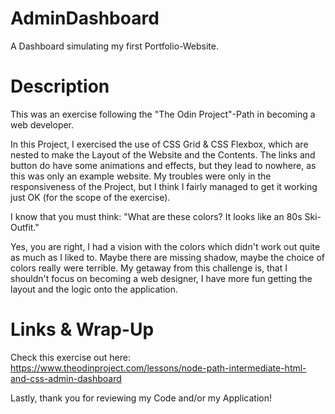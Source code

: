 # AdminDashboard
A Dashboard simulating my first Portfolio-Website.

# Description
This was an exercise following the "The Odin Project"-Path in becoming a web developer.

In this Project, I exercised the use of CSS Grid & CSS Flexbox, which are nested to make the Layout of the Website and the Contents. The links and button do have some animations and effects, but they lead to nowhere, as this was only an example website.
My troubles were only in the responsiveness of the Project, but I think I fairly managed to get it working just OK (for the scope of the exercise).

I know that you must think: "What are these colors? It looks like an 80s Ski-Outfit."

Yes, you are right, I had a vision with the colors which didn't work out quite as much as I liked to. Maybe there are missing shadow, maybe the choice of colors really were terrible. My getaway from this challenge is, that I shouldn't focus on becoming a web designer, I have more fun getting the layout and the logic onto the application. 

# Links & Wrap-Up

Check this exercise out here: https://www.theodinproject.com/lessons/node-path-intermediate-html-and-css-admin-dashboard

Lastly, thank you for reviewing my Code and/or my Application!


